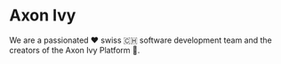 # Axon Ivy

We are a passionated ❤️ swiss 🇨🇭 software development team and the creators of the Axon Ivy Platform 🌿.
